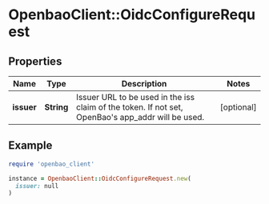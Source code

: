 # OpenbaoClient::OidcConfigureRequest

## Properties

| Name | Type | Description | Notes |
| ---- | ---- | ----------- | ----- |
| **issuer** | **String** | Issuer URL to be used in the iss claim of the token. If not set, OpenBao&#39;s app_addr will be used. | [optional] |

## Example

```ruby
require 'openbao_client'

instance = OpenbaoClient::OidcConfigureRequest.new(
  issuer: null
)
```

